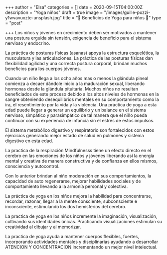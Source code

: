 +++
author = "Elsa"
categories = []
date = 2020-09-15T04:00:00Z
description = "Yoga niños"
draft = true
image = "/images/guille-pozzi-y1wvavuxzte-unsplash.jpg"
title = "👦 Beneficios de Yoga para niños 👧"
type = "post"

+++
Los niños y jóvenes en crecimiento deben ser motivados a mantener una postura erguida sin tensión, exigencia de beneficio para el sistema nervioso y endocrino.

La práctica de posturas físicas (asanas) apoya la estructura esquelética, la musculatura y las articulaciones. La práctica de las posturas físicas dan flexibilidad agilidad y una correcta postura corporal, brindan muchos beneficios para los cuerpos jóvenes.

Cuando un niño llega a los ocho años mas o menos la glándula pineal comienza a decaer dándole inicio a la maduración sexual, liberando hormonas desde la glándula pituitaria. Muchos niños no resultan beneficiados de este proceso debido a los altos niveles de hormonas en la sangre obteniendo desequilibrios mentales en su comportamiento como la ira, el resentimiento por la vida y la violencia. Una práctica de yoga a esta edad puede llegar a generar un equilibrio y un balance en el sistema nervioso, simpático y parasimpático de tal manera que el niño pueda continuar con su experiencia de infancia sin el estrés de estos impulsos.

El sistema metabólico digestivo y respiratorio son fortalecidos con estos ejercicios generando mejor estado de salud en pulmones y sistema digestivo en esta edad.

La practica de la respiración Mindfulnesss tiene un efecto directo en el cerebro en las emociones de los niños y jóvenes liberando así la energía mental y creativa de manera constructiva y de confianza en ellos mismos, consciencia y autocontrol.

Con lo anterior brindan al niño moderación en sus comportamientos, la capacidad de auto regenerarse, mejorar habilidades sociales y de comportamiento llevando a la armonía personal y colectiva.

La práctica de yoga en los niños mejora la habilidad para concentrarse, recordar, razonar, llegar a la mente consciente, subconsciente e inconsciente, estimulando los dos hemisferios del cerebro.

La practica de yoga en los niños incremente la imaginación, visualización, cultivando sus identidades únicas. Practicando visualizaciones estimulan su creatividad al dibujar y al memorizar.

La practica de yoga ayuda a mantener cuerpos flexibles, fuertes, incorporando actividades mentales y disciplinarias ayudando a desarrollar ATENCION Y CONCENTRACION incrementando un mejor nivel intelectual.